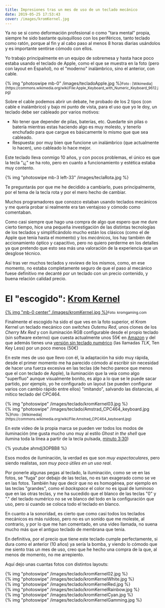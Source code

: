 ```yaml
---
title: Impresiones tras un mes de uso de un teclado mecánico
date: 2019-05-25 17:53:43
cover: /images/kromKernel.jpg
---
```

Ya no se si como deformación profesional o como "tara mental" propia, siempre he sido bastante quisquilloso con los periféricos, tanto teclado como ratón, porque al fin y al cabo paso al menos 8 horas diarias usándolos y es importante sentirse cómodo con ellos.

Yo trabajo principalmente en un equipo de sobremesa y hasta hace poco estaba usando el teclado de Apple, como el que se muestra en la foto (pero con layout en Español), no el "moderno" inalámbrico, sino el anterior, con cable.

<div class="mb-3 right-50">
{% img "photoswipe mb-0" /images/tecladoApple.jpg %}<small>Foto : [Wikimedia](https://commons.wikimedia.org/wiki/File:Apple_Keyboard_with_Numeric_Keyboard_9612.jpg)</small>
</div>  

Sobre el cable podemos abrir un debate, he probado de los 2 tipos (con cable e inalámbrico) y bajo mi punto de vista, para el uso que yo le doy, un teclado debe ser cableado por varios motivos:
* No tener que depender de pilas, baterías, etc.
Quedarte sin pilas o batería mientras estas haciendo algo es muy molesto, y tenerlo enchufado para que cargue es básicamente lo mismo que que sea cableado.
* Respuesta: por muy bien que funcione un inalámbrico (que actualmente lo hacen), uno cableado lo hace mejor.

<div class="clearfix"></div>

Este teclado lleva conmigo 10 años, y con pocos problemas, el único es que la tecla "¡¿" se ha roto, pero en cuanto a funcionamiento y estética estaba muy contento.

{% img "photoswipe mb-3 left-33" /images/teclaRota.jpg %}

Te preguntarás por que me he decidido a cambiarlo, pues principalmente, por el tema de la tecla rota y por el mero hecho de cambiar.

Muchos programadores que conozco estaban usando teclados mecánicos y me quería probar si realmente era tan ventajoso y cómodo como comentaban.

Como casi siempre que hago una compra de algo que espero que me dure cierto tiempo, hice una pequeña investigación de las distintas tecnologías de los teclados y simplificándolo mucho están los clásicos (como el de Apple que tenía hasta el momento) y los *mecánicos*, los hay también de accionamiento óptico y capacitivo, pero no quiero perderme en los detalles ya que pretendo que esto sea más una valoración de la experiencia que un desglose técnico.

Así tras ver muchos teclados y _reviews_ de los mismos, como, en ese momento, no estaba completamente seguro de que el paso al mecánico fuese definitivo me decanté por un teclado con un precio contenido, y buena relación calidad precio.
<div class="clearfix"></div>

# El "escogido": [Krom Kernel](https://amzn.to/2W4H0Xb)
 
[{% img "mb-0 center" /images/kromKernel.jpg %}](https://amzn.to/2W4H0Xb)<small>Foto: kromgaming.com</small>

Finalmente el escogido ha sido el que ves en la foto superior, el Krom Kernel un teclado mecánico con _switches_ *Outemu Red*, unos clones de los _Cherry Mx Red_ y con iluminación RGB configurable desde el propio teclado (sin software externo) que cuesta actualmente unos 55€ en [Amazon](https://amzn.to/2W4H0Xb) y del que además tienes una [versión sin teclado numérico](https://amzn.to/2WnkesR) (las llamadas _TLK_, Ten Key Less) por un poco menos (50€)

En este mes de uso que llevo con él, la adaptación ha sido muy rápida, desde el primer momento me ha parecido cómodo al escribir sin necesidad de hacer una fuerza excesiva en las teclas (de hecho parece que menos que el con teclado de Apple), la iluminación que la veía como algo "superfluo" aunque visualmente bonito, es algo a lo que se le puede sacar partido, por ejemplo, yo he configurado un layout (se pueden configurar varios con cambio rápido entre ellos) "imitando", salvando las distancias, al mítico teclado del CPC464.

<div class="left-50">
{% img "photoswipe" /images/teclado/kromKernel03.jpg %}
</div>

<div class="right-50">
{% img "photoswipe" /images/teclado/Amstrad_CPC464_keyboard.jpg %}<small>Foto : [Wikimedia](https://commons.wikimedia.org/wiki/File:Amstrad_CPC464_keyboard.jpg)</small>
</div>
<div class="clearfix"></div>

En este video de la propia marca se pueden ver todos los modos de iluminación (me gusta mucho uno muy al estilo _Ghost in the shell_ que ilumina toda la línea a partir de la tecla pulsada, [minuto 3:30](https://youtu.be/ahmdj3OPBB8?t=210))

{% youtube ahmdj3OPBB8 %}

Esos modos de iluminación, la verdad es que son *muy espectaculares*, pero siendo realistas, *son muy poco útiles en un uso real*.

Por ponerle algunas pegas al teclado, la iluminación, como se ve en las fotos, se "fuga" por debajo de las teclas, no es tan exagerado como se ve en las fotos. También hay que decir que no es homogénea, por ejemplo en las teclas "grandes", como el _backspace_ el color no es igual de luminoso que en las otras teclas, y me ha sucedido que el blanco de las teclas "0" y "." del teclado numérico no se ve blanco del todo en la configuración que uso, pero si cuando se coloca todo el teclado en blanco.

En cuanto a la sonoridad, es cierto que como casi todos los teclados mecánicos es más ruidoso, pero no es un sonido que me moleste, al contrario, y por lo que me han comentado, en una video llamada, no suena mucho más que el antiguo teclado de membrana que tenia.

En definitiva, por el precio que tiene este teclado cumple perfectamente, si dura como el anterior (10 años) ya sería la bomba, y viendo lo cómodo que me siento tras un mes de uso, creo que he hecho una compra de la que, al menos de momento, no me arrepiento.

Aquí dejo unas cuantas fotos con distintos layouts:

<div class="left-33">
  {% img "photoswipe" /images/teclado/kromKernel02.jpg %}
</div>

<div class="left-33">
  {% img "photoswipe" /images/teclado/kromKernelWhite.jpg %}
</div>

<div class="left-33">
  {% img "photoswipe" /images/teclado/kromKernelRed.jpg %}
</div>
<div class="clearfix"></div>

<div class="left-33">
  {% img "photoswipe" /images/teclado/kromKernelRainbow.jpg %}
</div>

<div class="left-33">
  {% img "photoswipe" /images/teclado/kromKernelCyan.jpg %}
</div>

<div class="left-33">
  {% img "photoswipe" /images/teclado/kromKernelGamming.jpg %}
</div>
<div class="clearfix"></div>
